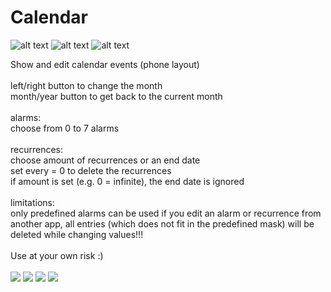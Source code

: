 # Calendar

![alt text](https://img.shields.io/badge/iOS-11.x-lightgrey.svg?style=plastic "iOS 11.x")
![alt text](https://img.shields.io/badge/Pythonista-3.2-green.svg?style=plastic "Pythonista 3.2")
![alt text](https://img.shields.io/badge/Python-3.6-blue.svg?style=plastic "Python 3.6")

Show and edit calendar events (phone layout)<br />
<br />
left/right button to change the month<br />
month/year button to get back to the current month<br />
<br />
alarms:<br />
choose from 0 to 7 alarms<br />
<br />
recurrences:<br />
choose amount of recurrences or an end date<br />
set every = 0 to delete the recurrences<br />
if amount is set (e.g. 0 = infinite), the end date is ignored<br />
<br />
limitations:<br />
only predefined alarms can be used
if you edit an alarm or recurrence from another app, all entries (which does not fit in the predefined mask) will be deleted while changing values!!!<br />
<br />
Use at your own risk :)<br />
<br />
![](calendar.png)
![](event.png)
![](alarms.png)
![](recurrences.png)

